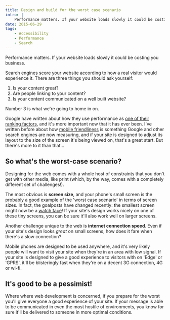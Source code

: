 ```yaml
---
title: Design and build for the worst case scenario
intro: |
    Performance matters. If your website loads slowly it could be costing you business, so make sure it works for even the slowest of internet connections
date: 2015-06-29
tags:
    - Accessibility
    - Performance
    - Search
---
```


Performance matters. If your website loads slowly it could be costing you business.

Search engines score your website according to how a real visitor would experience it. There are three things you should ask yourself:

1. Is your content great?
2. Are people linking to your content?
3. Is your content communicated on a well built website?

Number 3 is what we're going to home in on.

Google have written about how they use performance as [one of their ranking factors](http://googlewebmastercentral.blogspot.co.uk/2010/04/using-site-speed-in-web-search-ranking.html), and it's more important now that it has ever been. I've written before about how [mobile friendliness](/blog/mobile-friendly-markers) is something Google and other search engines are now measuring, and if your site is designed to adjust its layout to the size of the screen it's being viewed on, that's a great start. But there's more to it than that…


## So what's the worst-case scenario?

Designing for the web comes with a whole host of constraints that you don't get with other media, like print (which, by the way, comes with a completely different set of challenges!).

The most obvious is **screen size**, and your phone's small screen is the probably a good example of the 'worst case scenario' in terms of screen sizes. In fact, the goalposts have changed recently: the smallest screen might now be a [watch face](https://www.apple.com/watch/)! If your site's design works nicely on one of these tiny screens, you can be sure it'll also work well on larger screens.

Another challenge unique to the web is **internet connection speed**. Even if your site's design looks _great_ on small screens, how does it fare when there's a slow connection?

Mobile phones are designed to be used anywhere, and it's very likely people will want to visit your site when they're in an area with low signal. If your site is designed to give a good experience to visitors with on 'Edge' or 'GPRS', it'll be blisteringly fast when they're on a decent 3G connection, 4G or wi-fi.


## It's good to be a pessimist!

Where where web development is concerned, if you prepare for the worst you'll give everyone a good experience of your site. If your message is able to be communicated in even the most hostile of environments, you know for sure it'll be delivered to someone in more optimal conditions.

